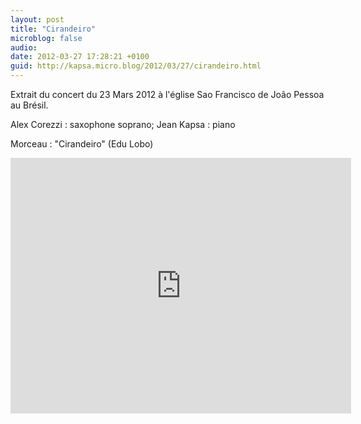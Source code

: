```yaml
---
layout: post
title: "Cirandeiro"
microblog: false
audio: 
date: 2012-03-27 17:28:21 +0100
guid: http://kapsa.micro.blog/2012/03/27/cirandeiro.html
---
```

Extrait du concert du 23 Mars 2012 à l'église Sao Francisco de João Pessoa au Brésil.

Alex Corezzi : saxophone soprano; Jean Kapsa : piano

Morceau : "Cirandeiro" (Edu Lobo)

<iframe src="http://www.youtube.com/embed/ifMTAHRrbcg?rel=0&amp;showinfo=0" width="545" height="409" frameborder="0"></iframe>
